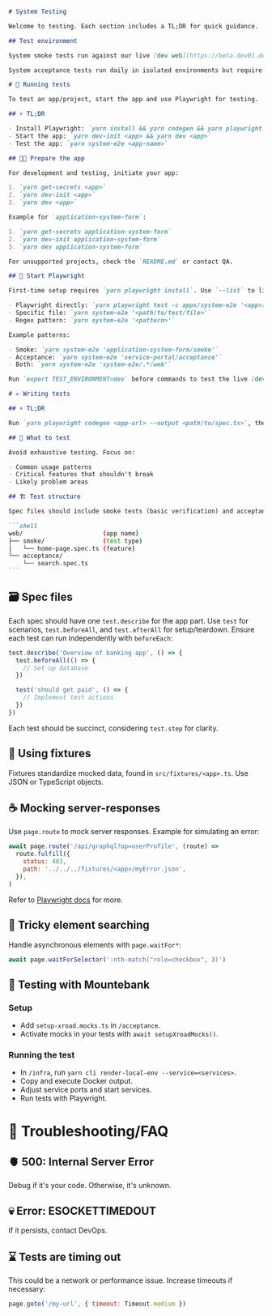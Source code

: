 ````markdown
# System Testing

Welcome to testing. Each section includes a TL;DR for quick guidance.

## Test environment

System smoke tests run against our live [dev web](https://beta.dev01.devland.is/) on every commit to `main`. Changes on the dev web impact these tests. Use `disablers.disable*` and `urls.icelandicAndNoPopup` for issues like locale changes. These will be replaced by Mountebank and test servers.

System acceptance tests run daily in isolated environments but require manual initiation currently.

# 🏃 Running tests

To test an app/project, start the app and use Playwright for testing.

## ⚡ TL;DR

- Install Playwright: `yarn install && yarn codegen && yarn playwright install`
- Start the app: `yarn dev-init <app> && yarn dev <app>`
- Test the app: `yarn system-e2e <app-name>`

## 👨‍🍳 Prepare the app

For development and testing, initiate your app:

1. `yarn get-secrets <app>`
2. `yarn dev-init <app>`
3. `yarn dev <app>`

Example for `application-system-form`:

1. `yarn get-secrets application-system-form`
2. `yarn dev-init application-system-form`
3. `yarn dev application-system-form`

For unsupported projects, check the `README.md` or contact QA.

## 🤖 Start Playwright

First-time setup requires `yarn playwright install`. Use `--list` to list tests or run them via:

- Playwright directly: `yarn playwright test -c apps/system-e2e '<app>/.*/<smoke|acceptance>'`
- Specific file: `yarn system-e2e '<path/to/test/file>'`
- Regex pattern: `yarn system-e2e '<pattern>'`

Example patterns:

- Smoke: `yarn system-e2e 'application-system-form/smoke'`
- Acceptance: `yarn system-e2e 'service-portal/acceptance'`
- Both: `yarn system-e2e 'system-e2e/.*/web'`

Run `export TEST_ENVIRONMENT=dev` before commands to test the live [dev web](https://beta.dev01.devland.is/). Credentials needed; ask DevOps. Options: `local`, `dev`, `staging`, `prod`.

# ✍️ Writing tests

## ⚡ TL;DR

Run `yarn playwright codegen <app-url> --output <path/to/spec.ts>`, then refine the output. Adjust selectors to use roles or `data-testid` attributes for stability.

## 🤔 What to test

Avoid exhaustive testing. Focus on:

- Common usage patterns
- Critical features that shouldn't break
- Likely problem areas

## 🏗️ Test structure

Spec files should include smoke tests (basic verification) and acceptance tests (detailed, with changes). Organize by app and test type:

```shell
web/                      (app name)
├── smoke/                (test type)
│   └── home-page.spec.ts (feature)
└── acceptance/
    └── search.spec.ts
```
````

## 🗃️ Spec files

Each spec should have one `test.describe` for the app part. Use `test` for scenarios, `test.beforeAll`, and `test.afterAll` for setup/teardown. Ensure each test can run independently with `beforeEach`:

```javascript
test.describe('Overview of banking app', () => {
  test.beforeAll(() => {
    // Set up database
  })

  test('should get paid', () => {
    // Implement test actions
  })
})
```

Each test should be succinct, considering `test.step` for clarity.

## 🧰 Using fixtures

Fixtures standardize mocked data, found in `src/fixtures/<app>.ts`. Use JSON or TypeScript objects.

## ☕ Mocking server-responses

Use `page.route` to mock server responses. Example for simulating an error:

```javascript
await page.route('/api/graphql?op=userProfile', (route) =>
  route.fulfill({
    status: 403,
    path: '../../../fixtures/<app>/myError.json',
  }),
)
```

Refer to [Playwright docs](https://playwright.dev/docs/api/class-route#route-fulfill) for more.

## 😬 Tricky element searching

Handle asynchronous elements with `page.waitFor*`:

```javascript
await page.waitForSelector(':nth-match("role=checkbox", 3)')
```

## 🎩 Testing with Mountebank

### Setup

- Add `setup-xroad.mocks.ts` in `/acceptance`.
- Activate mocks in your tests with `await setupXroadMocks()`.

### Running the test

- In `/infra`, run `yarn cli render-local-env --service=<services>`.
- Copy and execute Docker output.
- Adjust service ports and start services.
- Run tests with Playwright.

# 🙋 Troubleshooting/FAQ

## 🫀 500: Internal Server Error

Debug if it's your code. Otherwise, it's unknown.

## 💀 Error: ESOCKETTIMEDOUT

If it persists, contact DevOps.

## ⌛ Tests are timing out

This could be a network or performance issue. Increase timeouts if necessary:

```javascript
page.goto('/my-url', { timeout: Timeout.medium })
```

```

```
